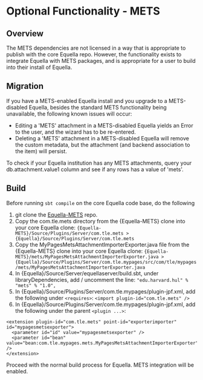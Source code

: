 # Optional Functionality - METS
## Overview
The METS dependencies are not licensed in a way that is appropriate to publish with the core Equella repo.  However, the functionality exists to integrate Equella with METS packages, and is appropriate for a user to build into their install of Equella.

## Migration
If you have a METS-enabled Equella install and you upgrade to a METS-disabled Equella, besides the standard METS functionality being unavailable, the following known issues will occur:
* Editing a 'METS' attachment in a METS-disabled Equella yields an Error to the user, and the wizard has to be re-entered.
*	Deleting a 'METS' attachment in a METS-disabled Equella will remove the custom metadata, but the attachment (and backend association to the item) will persist.

To check if your Equella institution has any METS attachments, query your db.attachment.value1 column and see if any rows has a value of 'mets'.

## Build
Before running ```sbt compile``` on the core Equella code base, do the following
1. git clone the [Equella-METS](https://github.com/equella/Equella-METS) repo.
1. Copy the com.tle.mets directory from the {Equella-METS} clone into your core Equella clone: ```{Equella-METS}/Source/Plugins/Server/com.tle.mets > {Equella}/Source/Plugins/Server/com.tle.mets ```
1. Copy the MyPagesMetsAttachmentImporterExporter.java file from the {Equella-METS} clone into your core Equella clone: ```{Equella-METS}/mets/MyPagesMetsAttachmentImporterExporter.java > {Equella}/Source/Plugins/Server/com.tle.mypages/src/com/tle/mypages/mets/MyPagesMetsAttachmentImporterExporter.java```
1. In {Equella}/Source/Server/equellaserver/build.sbt, under libraryDependencies, add / uncomment the line:  ``` "edu.harvard.hul" % "mets" % "1.0", ```
1. In {Equella}/Source/Plugins/Server/com.tle.mypages/plugin-jpf.xml, add the following under ```<requires>```:  ``` <import plugin-id="com.tle.mets" /> ```
1. In {Equella}/Source/Plugins/Server/com.tle.mypages/plugin-jpf.xml, add the following under the parent ```<plugin ...>```: 
``` 
<extension plugin-id="com.tle.mets" point-id="exporterimporter" id="mypagesmetsexporter">
  <parameter id="id" value="mypagesmetsexporter" />
  <parameter id="bean" value="bean:com.tle.mypages.mets.MyPagesMetsAttachmentImporterExporter" />
</extension>
```

Proceed with the normal build process for Equella.  METS integration will be enabled.
